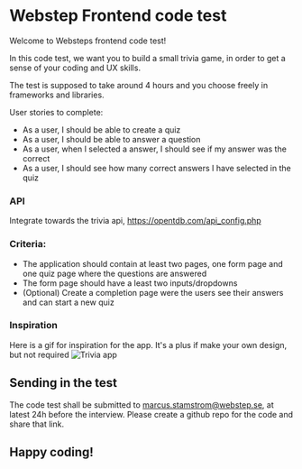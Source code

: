 # Webstep Frontend code test

Welcome to Websteps frontend code test!

In this code test, we want you to build a small trivia game, in order to get a sense of your coding and UX skills.

The test is supposed to take around 4 hours and you choose freely in frameworks and libraries.

User stories to complete:
- As a user, I should be able to create a quiz
- As a user, I should be able to answer a question
- As a user, when I selected a answer, I should see if my answer was the correct
- As a user, I should see how many correct answers I have selected in the quiz


### API
Integrate towards the trivia api, https://opentdb.com/api_config.php

### Criteria:
- The application should contain at least two pages, one form page and one quiz page where the questions are answered 
- The form page should have a least two inputs/dropdowns
- (Optional) Create a completion page were the users see their answers and can start a new quiz 


### Inspiration
Here is a gif for inspiration for the app. It's a plus if make your own design, but not required
![Trivia app](https://user-images.githubusercontent.com/6728401/156407576-55991df2-89a0-4bbd-9a53-3d78826cc143.gif)

## Sending in the test
The code test shall be submitted to marcus.stamstrom@webstep.se, at latest 24h before the interview. Please create a github repo for the code and share that link.


## Happy coding!
